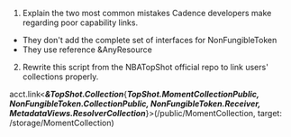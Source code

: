 1. Explain the two most common mistakes Cadence developers make regarding poor capability links.

- They don't add the complete set of interfaces for NonFungibleToken
- They use reference &AnyResource

2. Rewrite this script from the NBATopShot official repo to link users' collections properly.

acct.link<***&TopShot.Collection***{***TopShot.MomentCollectionPublic, NonFungibleToken.CollectionPublic, NonFungibleToken.Receiver, MetadataViews.ResolverCollection***}>(/public/MomentCollection, target: /storage/MomentCollection)
